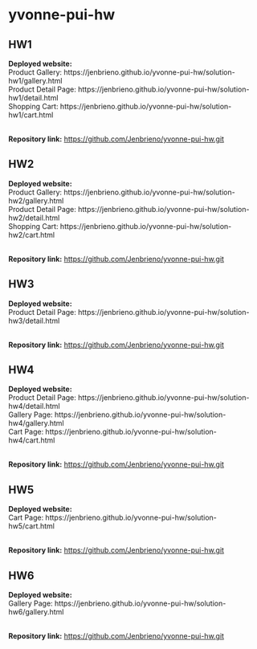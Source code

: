# yvonne-pui-hw

<h2>HW1</h2>
<strong>Deployed website:</strong> 
<br>Product Gallery: https://jenbrieno.github.io/yvonne-pui-hw/solution-hw1/gallery.html
<br>Product Detail Page: https://jenbrieno.github.io/yvonne-pui-hw/solution-hw1/detail.html
<br>Shopping Cart: https://jenbrieno.github.io/yvonne-pui-hw/solution-hw1/cart.html

<br><strong>Repository link:</strong> https://github.com/Jenbrieno/yvonne-pui-hw.git

<h2>HW2</h2>
<strong>Deployed website:</strong> 
<br>Product Gallery: https://jenbrieno.github.io/yvonne-pui-hw/solution-hw2/gallery.html
<br>Product Detail Page: https://jenbrieno.github.io/yvonne-pui-hw/solution-hw2/detail.html
<br>Shopping Cart: https://jenbrieno.github.io/yvonne-pui-hw/solution-hw2/cart.html

<br><strong>Repository link:</strong> https://github.com/Jenbrieno/yvonne-pui-hw.git

<h2>HW3</h2>
<strong>Deployed website:</strong> 
<br>Product Detail Page: https://jenbrieno.github.io/yvonne-pui-hw/solution-hw3/detail.html

<br><strong>Repository link:</strong> https://github.com/Jenbrieno/yvonne-pui-hw.git

<h2>HW4</h2>
<strong>Deployed website:</strong> 
<br>Product Detail Page: https://jenbrieno.github.io/yvonne-pui-hw/solution-hw4/detail.html
<br>Gallery Page: https://jenbrieno.github.io/yvonne-pui-hw/solution-hw4/gallery.html
<br>Cart Page: https://jenbrieno.github.io/yvonne-pui-hw/solution-hw4/cart.html

<br><strong>Repository link:</strong> https://github.com/Jenbrieno/yvonne-pui-hw.git

<h2>HW5</h2>
<strong>Deployed website:</strong> 
<br>Cart Page: https://jenbrieno.github.io/yvonne-pui-hw/solution-hw5/cart.html

<br><strong>Repository link:</strong> https://github.com/Jenbrieno/yvonne-pui-hw.git

<h2>HW6</h2>
<strong>Deployed website:</strong> 
<br>Gallery Page: https://jenbrieno.github.io/yvonne-pui-hw/solution-hw6/gallery.html

<br><strong>Repository link:</strong> https://github.com/Jenbrieno/yvonne-pui-hw.git


